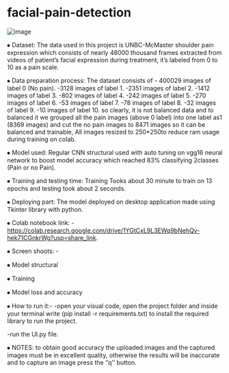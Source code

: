 ﻿# facial-pain-detection

![image](https://user-images.githubusercontent.com/88105870/205351374-5389ed59-2360-4547-829d-eaec5cd69441.png)


⦁	Dataset: The data used in this project is UNBC-McMaster shoulder pain expression which consists of nearly 48000 thousand frames extracted from videos of patient’s facial expression during treatment, it’s labeled from 0 to 10 as a pain scale.

⦁	Data preparation process: The dataset consists of
         - 400029 images of label 0 (No pain).
         -3128 images of label 1.
         -2351 images of label 2. 
         -1412 images of label 3.
         -802 images of label 4.
         -242 images of label 5.
         -270 images of label 6.
         -53 images of label 7.
         -78 images of label 8.
         -32 images of label 9.
         -10 images of label 10.
         so clearly, it is not balanced data and to balanced it we grouped all the pain                          images (above 0 label) into one label as1 (8369 images) and cut the no pain
         images to 8471 images so it can be balanced and trainable, All images
         resized to 250*250to reduce ram usage during training on colab.   

⦁	Model used: Regular CNN structural used with auto tuning on vgg16 neural network to boost model accuracy which reached 83% classifying 2classes (Pain or no Pain).


⦁	Training and testing time: Training Tooks about 30 minute to train on 13 epochs and testing took about 2 seconds.



⦁	Deploying part: The model deployed on desktop application made using Tkinter library with python.


⦁	Colab notebook link: -  https://colab.research.google.com/drive/1YGtCxL9L3EWq9bNehQv-hek71CGnkrWg?usp=share_link.


⦁	Screen shoots: -


⦁	Model structural 


              

⦁	Training
 



⦁	Model loss and accuracy 
           

⦁	How to run it:-
-open your visual code, open the project folder and inside your terminal write (pip install -r requirements.txt) to install the required library to run the project.

-run the UI.py file.

⦁	NOTES: to obtain good accuracy the uploaded images and the captured images must be in excellent quality, otherwise the results will be inaccurate and to capture an image press the ‘’q’’ button.



